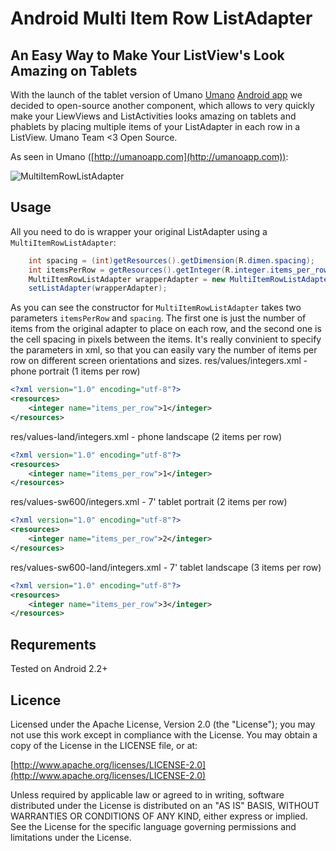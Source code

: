 Android Multi Item Row ListAdapter
==================================
An Easy Way to Make Your ListView's Look Amazing on Tablets
-----------

With the launch of the tablet version of Umano [Umano](http://umanoapp.com) [Android app](https://play.google.com/store/apps/details?id=com.sothree.umano) we decided to open-source another component, which allows to very quickly make your LiewViews and ListActivities looks amazing on tablets and phablets by placing multiple items of your ListAdapter in each row in a ListView. Umano Team <3 Open Source.

As seen in Umano ([http://umanoapp.com](http://umanoapp.com)):

![MultiItemRowListAdapter](https://raw.github.com/umano/MultiItemRowListAdapter/master/multiitem.png)

Usage
-----------
All you need to do is wrapper your original ListAdapter using a `MultiItemRowListAdapter`:
```java
    int spacing = (int)getResources().getDimension(R.dimen.spacing);
    int itemsPerRow = getResources().getInteger(R.integer.items_per_row);
    MultiItemRowListAdapter wrapperAdapter = new MultiItemRowListAdapter(this, mAdapter, itemsPerRow, spacing);
    setListAdapter(wrapperAdapter);
```
As you can see the constructor for `MultiItemRowListAdapter` takes two parameters `itemsPerRow` and `spacing`. The first one is just the number of items from the original adapter to place on each row, and the second one is the cell spacing in pixels between the items. It's really convinient to specify the parameters in xml, so that you can easily vary the number of items per row on different screen orientations and sizes.
res/values/integers.xml - phone portrait (1 items per row)
```xml
<?xml version="1.0" encoding="utf-8"?>
<resources>
    <integer name="items_per_row">1</integer>
</resources>
```
res/values-land/integers.xml - phone landscape (2 items per row)
```xml
<?xml version="1.0" encoding="utf-8"?>
<resources>
    <integer name="items_per_row">1</integer>
</resources>
```
res/values-sw600/integers.xml - 7' tablet portrait (2 items per row)
```xml
<?xml version="1.0" encoding="utf-8"?>
<resources>
    <integer name="items_per_row">2</integer>
</resources>
```
res/values-sw600-land/integers.xml - 7' tablet landscape (3 items per row)
```xml
<?xml version="1.0" encoding="utf-8"?>
<resources>
    <integer name="items_per_row">3</integer>
</resources>
```

Requrements
-----------
Tested on Android 2.2+

Licence
-----------
Licensed under the Apache License, Version 2.0 (the "License");
you may not use this work except in compliance with the License.
You may obtain a copy of the License in the LICENSE file, or at:

  [http://www.apache.org/licenses/LICENSE-2.0](http://www.apache.org/licenses/LICENSE-2.0)

Unless required by applicable law or agreed to in writing, software
distributed under the License is distributed on an "AS IS" BASIS,
WITHOUT WARRANTIES OR CONDITIONS OF ANY KIND, either express or implied.
See the License for the specific language governing permissions and
limitations under the License.
